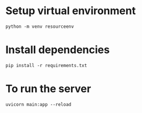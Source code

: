 # Setup virtual environment

`python -m venv resourceenv`

# Install dependencies

`pip install -r requirements.txt`

# To run the server

`uvicorn main:app --reload`